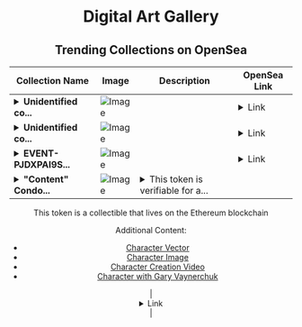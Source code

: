 <div align="center">

# Digital Art Gallery

## Trending Collections on OpenSea

| Collection Name                       | Image                                                                                     | Description                       | OpenSea Link                                                                                          |
|---------------------------------------|-------------------------------------------------------------------------------------------|-----------------------------------|--------------------------------------------------------------------------------------------------------|
| **<details><summary>Unidentified co...</summary>Unidentified contract 39c8a95d-39d1-4507-821c-b822a94356dd</details>** | ![Image](https://i.seadn.io/s/raw/files/8af52942ec11eeeaf954fb7a9bf7aa0e.png?w=500&auto=format?w=200&auto=format) |  | <details><summary>Link</summary>[Unidentified contract 39c8a95d-39d1-4507-821c-b822a94356dd](https://opensea.io/collection/unidentified-contract-39c8a95d-39d1-4507-821c-b822)</details> |
| **<details><summary>Unidentified co...</summary>Unidentified contract 36448743-3d1a-4ac4-9a08-4ec5d29cc98e</details>** | ![Image](https://i.seadn.io/s/raw/files/8af52942ec11eeeaf954fb7a9bf7aa0e.png?w=500&auto=format?w=200&auto=format) |  | <details><summary>Link</summary>[Unidentified contract 36448743-3d1a-4ac4-9a08-4ec5d29cc98e](https://opensea.io/collection/unidentified-contract-36448743-3d1a-4ac4-9a08-4ec5)</details> |
| **<details><summary>EVENT-PJDXPAI9S...</summary>EVENT-PJDXPAI9SMMPN3PV86N6V0B7NX</details>** | ![Image](https://i.seadn.io/s/raw/files/469b1a9e14d253b0e2556080d52d9c12.png?w=500&auto=format?w=200&auto=format) |  | <details><summary>Link</summary>[EVENT-PJDXPAI9SMMPN3PV86N6V0B7NX](https://opensea.io/collection/event-pjdxpai9smmpn3pv86n6v0b7nx)</details> |
| **<details><summary>"Content" Condo...</summary>"Content" Condor</details>** | ![Image](https://i.seadn.io/s/raw/files/f0d1f55757a45f6a139fd3a315459b7d.jpg?w=500&auto=format?w=200&auto=format) | <details><summary>This token is verifiable for a...</summary>This token is verifiable for admission to VeeCon 2023, 2024

This token is a collectible that lives on the Ethereum blockchain

Additional Content:

- [Character Vector](https://cdn.veefriends.com/f6pXbdBrDkgJjmSV-_XTrDCsS97-QXp2H6Yu0fLSCB0/3164.svg)
- [Character Image](https://cdn.veefriends.com/f6pXbdBrDkgJjmSV-_XTrDCsS97-QXp2H6Yu0fLSCB0/4003.png) 
- [Character Creation Video](https://cdn.veefriends.com/f6pXbdBrDkgJjmSV-_XTrDCsS97-QXp2H6Yu0fLSCB0/849.mp4)
- [Character with Gary Vaynerchuk](https://cdn.veefriends.com/f6pXbdBrDkgJjmSV-_XTrDCsS97-QXp2H6Yu0fLSCB0/833.jpg) 
</details> | <details><summary>Link</summary>["Content" Condor](https://opensea.io/collection/content-condor-13586)</details> |

</div>